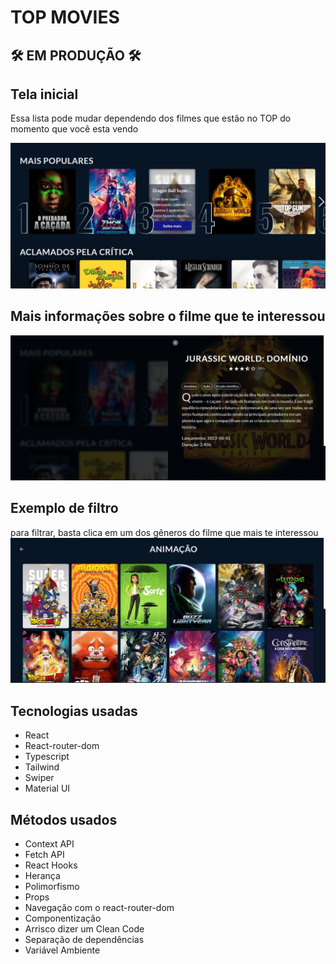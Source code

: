 # TOP MOVIES

## 🛠 EM PRODUÇÃO 🛠

## Tela inicial
Essa lista pode mudar dependendo dos filmes que estão no TOP do momento que você esta vendo

<img src='./src/assets/thumbnail.jpg' alt='thumbnail'>

## Mais informações sobre o filme que te interessou
<img src='./src/assets/mais sobre o filme.jpg' alt='mais sobre o filme'>

## Exemplo de filtro
para filtrar, basta clica em um dos gêneros do filme que mais te interessou
<img src='./src/assets/filtro animação.jpg' alt='filtro "animação"'>

## Tecnologias usadas
  - React
  - React-router-dom
  - Typescript
  - Tailwind
  - Swiper
  - Material UI

## Métodos usados
  - Context API 
  - Fetch API 
  - React Hooks
  - Herança
  - Polimorfismo
  - Props
  - Navegação com o react-router-dom
  - Componentização
  - Arrisco dizer um Clean Code
  - Separação de dependências
  - Variável Ambiente